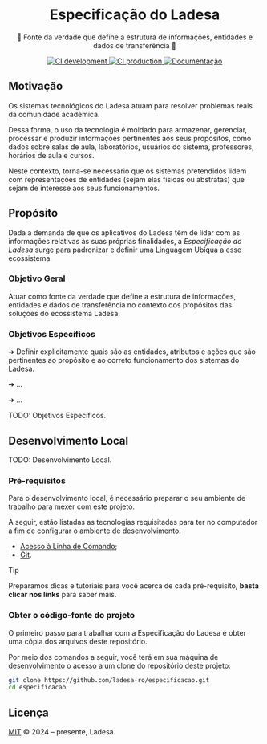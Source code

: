 <h1 align="center">Especificação do Ladesa</h1>

<p align="center">💝 Fonte da verdade que define a estrutura de informações, entidades e dados de transferência 💝</p>

<div align="center">
  <a href="https://github.com/ladesa-ro/especificacao/actions/workflows/ci.yml?query=branch%3Adevelopment">
    <img alt="CI development" src="https://img.shields.io/github/actions/workflow/status/ladesa-ro/especificacao/ci.yml?style=for-the-badge&logo=githubactions&logoColor=white&label=development&branch=development&labelColor=18181B" />
  </a>
  <a href="https://github.com/ladesa-ro/especificacao/actions/workflows/ci.yml?query=branch%3Aproduction">
    <img alt="CI production" src="https://img.shields.io/github/actions/workflow/status/ladesa-ro/especificacao/ci.yml?style=for-the-badge&logo=githubactions&logoColor=white&label=production&branch=production&labelColor=18181B" />
  </a>
  <a href="#">
    <img alt="Documentação" src="https://img.shields.io/badge/DOCS.LADESA-118d3b?style=for-the-badge&logo=readme&logoColor=white&label=Documenta%C3%A7%C3%A3o&labelColor=18181b" />
  </a>
</div>

## Motivação

Os sistemas tecnológicos do Ladesa atuam para resolver problemas reais da comunidade acadêmica.

Dessa forma, o uso da tecnologia é moldado para armazenar, gerenciar, processar e produzir informações pertinentes aos seus propósitos, como dados sobre salas de aula, laboratórios, usuários do sistema, professores, horários de aula e cursos.

Neste contexto, torna-se necessário que os sistemas pretendidos lidem com representações de entidades (sejam elas físicas ou abstratas) que sejam de interesse aos seus funcionamentos.

## Propósito

Dada a demanda de que os aplicativos do Ladesa têm de lidar com as informações relativas às suas próprias finalidades, a _Especificação do Ladesa_ surge para padronizar e definir uma Linguagem Ubíqua a esse ecossistema.

### Objetivo Geral

Atuar como fonte da verdade que define a estrutura de informações, entidades e dados de transferência no contexto dos propósitos das soluções do ecossistema Ladesa.

### Objetivos Específicos

➔ Definir explicitamente quais são as entidades, atributos e ações que são pertinentes ao propósito e ao correto funcionamento dos sistemas do Ladesa.

➔ ...

➔ ...

TODO: Objetivos Específicos.

## Desenvolvimento Local

TODO: Desenvolvimento Local.

### Pré-requisitos

Para o desenvolvimento local, é necessário preparar o seu ambiente de trabalho para mexer com este projeto.

A seguir, estão listadas as tecnologias requisitadas para ter no computador a fim de configurar o ambiente de desenvolvimento.

- [Acesso à Linha de Comando](https://docs.ladesa.com.br/developers/tutorials/os/command-line/);
- [Git](https://docs.ladesa.com.br/developers/tutorials/source-code/git/).

> [!TIP]
> Preparamos dicas e tutoriais para você acerca de cada pré-requisito,
> **basta clicar nos links** para saber mais.

### Obter o código-fonte do projeto

O primeiro passo para trabalhar com a Especificação do Ladesa é obter uma cópia dos arquivos deste repositório.

Por meio dos comandos a seguir, você terá em sua máquina de desenvolvimento o acesso a um clone do repositório deste projeto:

```sh
git clone https://github.com/ladesa-ro/especificacao.git
cd especificacao
```

## Licença

[MIT](./LICENSE) © 2024 – presente, Ladesa.
